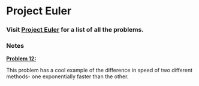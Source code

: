 # Project Euler

### Visit [Project Euler](http://projecteuler.net/problems) for a list of all the problems.

### Notes

**[Problem 12:](http://projecteuler.net/problem=12)**

This problem has a cool example of the difference in speed of two different methods- one exponentially faster than the other. 